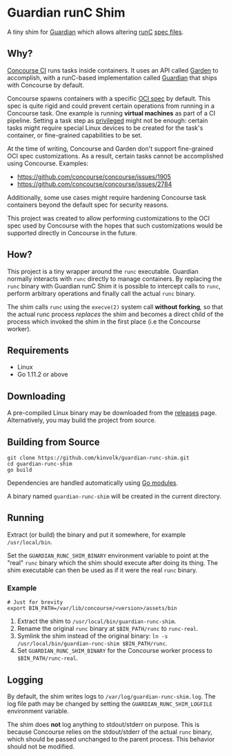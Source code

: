 # Guardian runC Shim

A tiny shim for [Guardian][3] which allows altering [runC][7] [spec files][1].

## Why?

[Concourse CI][2] runs tasks inside containers. It uses an API called [Garden][6] to accomplish,
with a runC-based implementation called [Guardian][3] that ships with Concourse by default.

Concourse spawns containers with a specific [OCI spec][8] by default. This spec is quite rigid and
could prevent certain operations from running in a Concourse task. One example is running
**virtual machines** as part of a CI pipeline. Setting a task step as [privileged][9] might not be
enough: certain tasks might require special Linux devices to be created for the task's container,
or fine-grained capabilities to be set.

At the time of writing, Concourse and Garden don't support fine-grained OCI spec customizations. As
a result, certain tasks cannot be accomplished using Concourse. Examples:

- https://github.com/concourse/concourse/issues/1905
- https://github.com/concourse/concourse/issues/2784

Additionally, some use cases might require hardening Concourse task containers beyond the default
spec for security reasons.

This project was created to allow performing customizations to the OCI spec used by Concourse with
the hopes that such customizations would be supported directly in Concourse in the future.

## How?

This project is a tiny wrapper around the `runc` executable. Guardian normally interacts with
`runc` directly to manage containers. By replacing the `runc` binary with Guardian runC Shim it is
possible to intercept calls to `runc`, perform arbitrary operations and finally call the actual
`runc` binary.

The shim calls `runc` using the `execve(2)` system call **without forking**, so that the actual
runc process *replaces* the shim and becomes a direct child of the process which invoked the shim
in the first place (i.e the Concourse worker).

## Requirements

- Linux
- Go 1.11.2 or above

## Downloading

A pre-compiled Linux binary may be downloaded from the [releases][5] page. Alternatively, you may
build the project from source.

## Building from Source

```shell
git clone https://github.com/kinvolk/guardian-runc-shim.git
cd guardian-runc-shim
go build
```

Dependencies are handled automatically using [Go modules][4].

A binary named `guardian-runc-shim` will be created in the current directory.

## Running

Extract (or build) the binary and put it somewhere, for example `/usr/local/bin`.

Set the `GUARDIAN_RUNC_SHIM_BINARY` environment variable to point at the "real" `runc` binary which
the shim should execute after doing its thing. The shim executable can then be used as if it were
the real `runc` binary.

### Example

```shell
# Just for brevity
export BIN_PATH=/var/lib/concourse/<version>/assets/bin
```

1. Extract the shim to `/usr/local/bin/guardian-runc-shim`.
2. Rename the original `runc` binary at `$BIN_PATH/runc` to `runc-real`.
3. Symlink the shim instead of the original binary:
`ln -s /usr/local/bin/guardian-runc-shim $BIN_PATH/runc`.
4. Set `GUARDIAN_RUNC_SHIM_BINARY` for the Concourse worker process to `$BIN_PATH/runc-real`.

## Logging

By default, the shim writes logs to `/var/log/guardian-runc-shim.log`. The log file path may be
changed by setting the `GUARDIAN_RUNC_SHIM_LOGFILE` environment variable.

The shim does **not** log anything to stdout/stderr on purpose. This is because Concourse relies
on the stdout/stderr of the actual `runc` binary, which should be passed unchanged to the parent
process. This behavior should not be modified.

[1]: https://github.com/opencontainers/runtime-spec/blob/master/config.md
[2]: https://concourse-ci.org/
[3]: https://github.com/cloudfoundry/guardian
[4]: https://github.com/golang/go/wiki/Modules
[5]: https://github.com/kinvolk/guardian-runc-shim/releases
[6]: https://github.com/cloudfoundry/garden
[7]: https://github.com/opencontainers/runc
[8]: https://github.com/opencontainers/runtime-spec
[9]: https://concourse-ci.org/task-step.html#task-step-privileged
